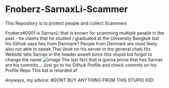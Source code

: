 # Fnoberz-SarnaxLi-Scammer
This Repository is to protect people and collect Scammers

Fnoberz#0001 is SarnaxLi that is known for scamming multiple people in the past - he claims that he studied / graduated at the University Bangkok but his Github says hes from Denmark? People from Denmark are most likely also not able to speak Thai (look on his server in the general chat)
His Website tells Sarnax in the header aswell since this stupid kid forgot to change the name ![image](https://user-images.githubusercontent.com/63714818/189536532-b6003b19-2b06-4738-9e51-b0902e0599c1.png)
The last fact that is gonna prove that hes Sarnax are his commits... Just go to his Github Profile and check commits on his Profile Repo
This kid is retarded af

Anyways, my advice:
#DONT BUY ANYTHING FROM THIS STUPID KID!

